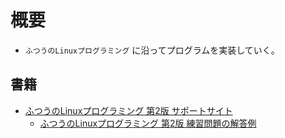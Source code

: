 # 概要
- `ふつうのLinuxプログラミング` に沿ってプログラムを実装していく。
## 書籍
- [ふつうのLinuxプログラミング 第2版 サポートサイト](https://i.loveruby.net/stdlinux2/)
  - [ふつうのLinuxプログラミング 第2版 練習問題の解答例](https://i.loveruby.net/stdlinux2/answers.html)
